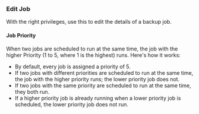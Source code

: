 ### Edit Job

With the right privileges, use this to edit the details of a backup job.

#### Job Priority

When two jobs are scheduled to run at the same time, the job with the higher Priority (1 to 5, where 1 is the highest) runs. Here's how it works:

- By default, every job is assigned a priority of 5.
- If two jobs with different priorities are scheduled to run at the same time, the job with the higher priority runs; the lower priority job does not.
- If two jobs with the same priority are scheduled to run at the same time, they both run.
- If a higher priority job is already running when a lower priority job is scheduled, the lower priority job does not run.
